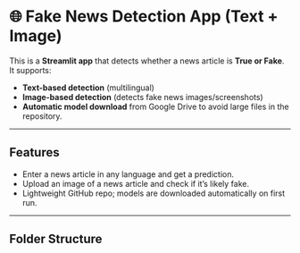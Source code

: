 # 🌐 Fake News Detection App (Text + Image)

This is a **Streamlit app** that detects whether a news article is **True or Fake**.  
It supports:

- **Text-based detection** (multilingual)  
- **Image-based detection** (detects fake news images/screenshots)  
- **Automatic model download** from Google Drive to avoid large files in the repository.

---

## Features

- Enter a news article in any language and get a prediction.  
- Upload an image of a news article and check if it’s likely fake.  
- Lightweight GitHub repo; models are downloaded automatically on first run.  

---

## Folder Structure

